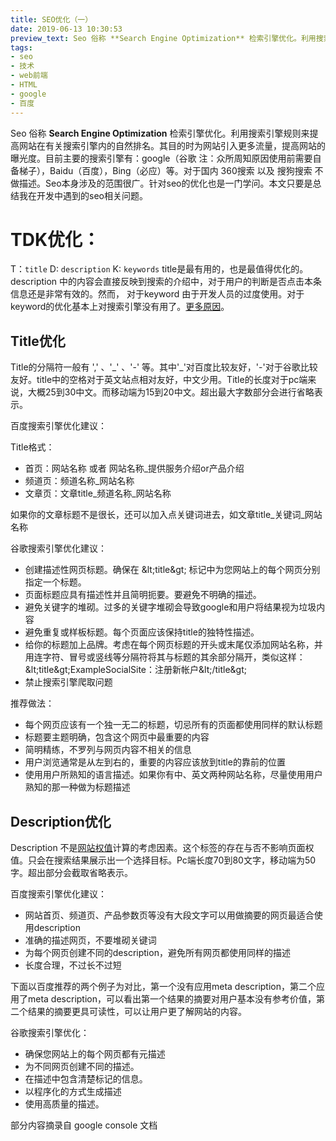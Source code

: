 ```yaml
---
title: SEO优化（一）
date: 2019-06-13 10:30:53
preview_text: Seo 俗称 **Search Engine Optimization** 检索引擎优化。利用搜索引擎规则来提高网站在有关搜索引擎内的自然排名。其目的时为网站引入更多流量，提高网站的曝光度。
tags:
- seo
- 技术
- web前端
- HTML
- google
- 百度
---
```


Seo 俗称 **Search Engine Optimization** 检索引擎优化。利用搜索引擎规则来提高网站在有关搜索引擎内的自然排名。其目的时为网站引入更多流量，提高网站的曝光度。目前主要的搜索引擎有：google（谷歌 注：众所周知原因使用前需要自备梯子），Baidu（百度），Bing（必应）等。对于国内 360搜索 以及 搜狗搜索 不做描述。Seo本身涉及的范围很广。针对seo的优化也是一门学问。本文只要是总结我在开发中遇到的seo相关问题。

# TDK优化：

T：`title`  D: `description`  K: `keywords`   title是最有用的，也是最值得优化的。description 中的内容会直接反映到搜索的介绍中，对于用户的判断是否点击本条信息还是非常有效的。然而， 对于keyword 由于开发人员的过度使用。对于keyword的优化基本上对搜索引擎没有用了。[更多原因](https://zhuanlan.zhihu.com/p/52990984)。

## Title优化

Title的分隔符一般有 &#39;,&#39; 、&#39;\_&#39; 、&#39;-&#39; 等。其中&#39;\_&#39;对百度比较友好，&#39;-&#39;对于谷歌比较友好。title中的空格对于英文站点相对友好，中文少用。Title的长度对于pc端来说，大概25到30中文。而移动端为15到20中文。超出最大字数部分会进行省略表示。

百度搜索引擎优化建议：

Title格式：

- 首页：网站名称 或者 网站名称\_提供服务介绍or产品介绍
- 频道页：频道名称\_网站名称
- 文章页：文章title\_频道名称\_网站名称

如果你的文章标题不是很长，还可以加入点关键词进去，如文章title\_关键词\_网站名称

谷歌搜索引擎优化建议：

- 创建描述性网页标题。确保在 \&lt;title\&gt; 标记中为您网站上的每个网页分别指定一个标题。
- 页面标题应具有描述性并且简明扼要。要避免不明确的描述。
- 避免关键字的堆砌。过多的关键字堆砌会导致google和用户将结果视为垃圾内容
- 避免重复或样板标题。每个页面应该保持title的独特性描述。
- 给你的标题加上品牌。考虑在每个网页标题的开头或末尾仅添加网站名称，并用连字符、冒号或竖线等分隔符将其与标题的其余部分隔开，类似这样：\&lt;title\&gt;ExampleSocialSite：注册新帐户\&lt;/title\&gt;
- 禁止搜索引擎爬取问题

推荐做法：

- 每个网页应该有一个独一无二的标题，切忌所有的页面都使用同样的默认标题
- 标题要主题明确，包含这个网页中最重要的内容
- 简明精练，不罗列与网页内容不相关的信息
- 用户浏览通常是从左到右的，重要的内容应该放到title的靠前的位置
- 使用用户所熟知的语言描述。如果你有中、英文两种网站名称，尽量使用用户熟知的那一种做为标题描述

## Description优化

Description 不是[网站权值](https://www.jianshu.com/p/75ea2a7ba2ce)计算的考虑因素。这个标签的存在与否不影响页面权值。只会在搜索结果展示出一个选择目标。Pc端长度70到80文字，移动端为50字。超出部分会截取省略表示。

百度搜索引擎优化建议：

- 网站首页、频道页、产品参数页等没有大段文字可以用做摘要的网页最适合使用description
- 准确的描述网页，不要堆砌关键词
- 为每个网页创建不同的description，避免所有网页都使用同样的描述
- 长度合理，不过长不过短

下面以百度推荐的两个例子为对比，第一个没有应用meta description，第二个应用了meta description，可以看出第一个结果的摘要对用户基本没有参考价值，第二个结果的摘要更具可读性，可以让用户更了解网站的内容。

谷歌搜索引擎优化：

- 确保您网站上的每个网页都有元描述
- 为不同网页创建不同的描述。
- 在描述中包含清楚标记的信息。
- 以程序化的方式生成描述
- 使用高质量的描述。

部分内容摘录自 google console 文档 